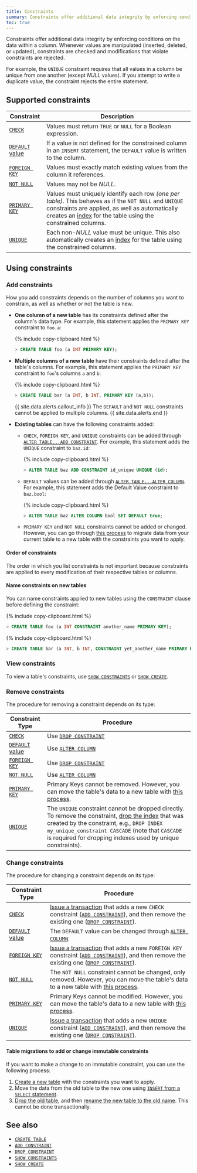```yaml
---
title: Constraints
summary: Constraints offer additional data integrity by enforcing conditions on the data within a column.
toc: true
---
```


Constraints offer additional data integrity by enforcing conditions on the data within a column. Whenever values are manipulated (inserted, deleted, or updated), constraints are checked and modifications that violate constraints are rejected.

For example, the `UNIQUE` constraint requires that all values in a column be unique from one another (except *NULL* values). If you attempt to write a duplicate value, the constraint rejects the entire statement.


## Supported constraints

 Constraint | Description
------------|-------------
 [`CHECK`](check.html) | Values must return `TRUE` or `NULL` for a Boolean expression.
 [`DEFAULT` value](default-value.html) | If a value is not defined for the constrained column in an `INSERT` statement, the `DEFAULT` value is written to the column.
 [`FOREIGN KEY`](foreign-key.html) | Values must exactly match existing values from the column it references.
 [`NOT NULL`](not-null.html) | Values may not be *NULL*.
 [`PRIMARY KEY`](primary-key.html) | Values must uniquely identify each row *(one per table)*. This behaves as if the `NOT NULL` and `UNIQUE` constraints are applied, as well as automatically creates an [index](indexes.html) for the table using the constrained columns.
 [`UNIQUE`](unique.html) | Each non-*NULL* value must be unique. This also automatically creates an [index](indexes.html) for the table using the constrained columns.

## Using constraints

### Add constraints

How you add constraints depends on the number of columns you want to constrain, as well as whether or not the table is new.

- **One column of a new table** has its constraints defined after the column's data type. For example, this statement applies the `PRIMARY KEY` constraint to `foo.a`:

    {%  include copy-clipboard.html %}
    ~~~ sql
    > CREATE TABLE foo (a INT PRIMARY KEY);
    ~~~
- **Multiple columns of a new table** have their constraints defined after the table's columns. For example, this statement applies the `PRIMARY KEY` constraint to `foo`'s columns `a` and `b`:

    {%  include copy-clipboard.html %}
    ~~~ sql
    > CREATE TABLE bar (a INT, b INT, PRIMARY KEY (a,b));
    ~~~

  {{ site.data.alerts.callout_info }}
  The `DEFAULT` and `NOT NULL` constraints cannot be applied to multiple columns.
  {{ site.data.alerts.end }}

- **Existing tables** can have the following constraints added:
  - `CHECK`, `FOREIGN KEY`, and `UNIQUE` constraints can be added through [`ALTER TABLE...ADD CONSTRAINT`](add-constraint.html). For example, this statement adds the `UNIQUE` constraint to `baz.id`:

    {%  include copy-clipboard.html %}
    ~~~ sql
    > ALTER TABLE baz ADD CONSTRAINT id_unique UNIQUE (id);
    ~~~

  - `DEFAULT` values can be added through [`ALTER TABLE...ALTER COLUMN`](alter-column.html#set-or-change-a-default-value). For example, this statement adds the Default Value constraint to `baz.bool`:

    {%  include copy-clipboard.html %}
    ~~~ sql
    > ALTER TABLE baz ALTER COLUMN bool SET DEFAULT true;
    ~~~

  - `PRIMARY KEY` and `NOT NULL` constraints cannot be added or changed. However, you can go through [this process](#table-migrations-to-add-or-change-immutable-constraints) to migrate data from your current table to a new table with the constraints you want to apply.

#### Order of constraints

The order in which you list constraints is not important because constraints are applied to every modification of their respective tables or columns.

#### Name constraints on new tables

You can name constraints applied to new tables using the `CONSTRAINT` clause before defining the constraint:

{%  include copy-clipboard.html %}
~~~ sql
> CREATE TABLE foo (a INT CONSTRAINT another_name PRIMARY KEY);
~~~

{%  include copy-clipboard.html %}
~~~ sql
> CREATE TABLE bar (a INT, b INT, CONSTRAINT yet_another_name PRIMARY KEY (a,b));
~~~

### View constraints

To view a table's constraints, use [`SHOW CONSTRAINTS`](show-constraints.html) or [`SHOW CREATE`](show-create.html).

### Remove constraints

The procedure for removing a constraint depends on its type:

Constraint Type | Procedure
-----------------|-----------
[`CHECK`](check.html) | Use [`DROP CONSTRAINT`](drop-constraint.html)
[`DEFAULT` value](default-value.html) | Use [`ALTER COLUMN`](alter-column.html#remove-default-constraint)
[`FOREIGN KEY`](foreign-key.html) | Use [`DROP CONSTRAINT`](drop-constraint.html)
[`NOT NULL`](not-null.html) | Use [`ALTER COLUMN`](alter-column.html#remove-not-null-constraint)
[`PRIMARY KEY`](primary-key.html) | Primary Keys cannot be removed.  However, you can move the table's data to a new table with [this process](#table-migrations-to-add-or-change-immutable-constraints).
[`UNIQUE`](unique.html) | The `UNIQUE` constraint cannot be dropped directly.  To remove the constraint, [drop the index](drop-index.html) that was created by the constraint, e.g., `DROP INDEX my_unique_constraint CASCADE` (note that `CASCADE` is required for dropping indexes used by unique constraints).

### Change constraints

The procedure for changing a constraint depends on its type:

Constraint Type | Procedure
-----------------|-----------
[`CHECK`](check.html) | [Issue a transaction](transactions.html#syntax) that adds a new `CHECK` constraint ([`ADD CONSTRAINT`](add-constraint.html)), and then remove the existing one ([`DROP CONSTRAINT`](drop-constraint.html)).
[`DEFAULT` value](default-value.html) | The `DEFAULT` value can be changed through [`ALTER COLUMN`](alter-column.html).
[`FOREIGN KEY`](foreign-key.html) | [Issue a transaction](transactions.html#syntax) that adds a new `FOREIGN KEY` constraint ([`ADD CONSTRAINT`](add-constraint.html)), and then remove the existing one ([`DROP CONSTRAINT`](drop-constraint.html)).
[`NOT NULL`](not-null.html) | The `NOT NULL` constraint cannot be changed, only removed. However, you can move the table's data to a new table with [this process](#table-migrations-to-add-or-change-immutable-constraints).
[`PRIMARY KEY`](primary-key.html) | Primary Keys cannot be modified.  However, you can move the table's data to a new table with [this process](#table-migrations-to-add-or-change-immutable-constraints).
[`UNIQUE`](unique.html) | [Issue a transaction](transactions.html#syntax) that adds a new `UNIQUE` constraint ([`ADD CONSTRAINT`](add-constraint.html)), and then remove the existing one ([`DROP CONSTRAINT`](drop-constraint.html)).

#### Table migrations to add or change immutable constraints

If you want to make a change to an immutable constraint, you can use the following process:

1. [Create a new table](create-table.html) with the constraints you want to apply.
2. Move the data from the old table to the new one using [`INSERT` from a `SELECT` statement](insert.html#insert-from-a-select-statement).
3. [Drop the old table](drop-table.html), and then [rename the new table to the old name](rename-table.html). This cannot be done transactionally.

## See also

- [`CREATE TABLE`](create-table.html)
- [`ADD CONSTRAINT`](add-constraint.html)
- [`DROP CONSTRAINT`](drop-constraint.html)
- [`SHOW CONSTRAINTS`](show-constraints.html)
- [`SHOW CREATE`](show-create.html)
